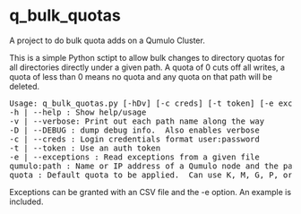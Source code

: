 # q_bulk_quotas
A project to do bulk quota adds on a Qumulo Cluster.

This is a simple Python sctipt to allow bulk changes to directory quotas for all directories directly under a given path.
A quota of 0 cuts off all writes, a quota of less than 0 means no quota and any quota on that path will be deleted.

<pre>
Usage: q_bulk_quotas.py [-hDv] [-c creds] [-t token] [-e exceptions] qumulo:path quota \n"
-h | --help : Show help/usage
-v | --verbose: Print out each path name along the way
-D | --DEBUG : dump debug info.  Also enables verbose
-c | --creds : Login credentials format user:password
-t | --token : Use an auth token
-e | --exceptions : Read exceptions from a given file
qumulo:path : Name or IP address of a Qumulo node and the parent path of the quotas [colon speparted]
quota : Default quota to be applied.  Can use K, M, G, P, or T [case insensitive]
</pre>

Exceptions can be granted with an CSV file and the -e option.  An example is included.  
